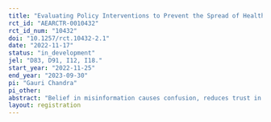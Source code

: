```yaml
---
title: "Evaluating Policy Interventions to Prevent the Spread of Health Misinformation on Social Media: Experimental evidence from the Global South"
rct_id: "AEARCTR-0010432"
rct_id_num: "10432"
doi: "10.1257/rct.10432-2.1"
date: "2022-11-17"
status: "in_development"
jel: "D83, D91, I12, I18."
start_year: "2022-11-25"
end_year: "2023-09-30"
pi: "Gauri Chandra"
pi_other:
abstract: "Belief in misinformation causes confusion, reduces trust in authorities and encourages risky behaviours that can cause significant harm to health, as exemplified by the COVID-19 pandemic. Social media platforms have taken several policy measures to address this challenge; working with independent fact-checking companies to label inaccurate content, promoting verified information through prompts of fact-checked articles, or tailoring the algorithm to demote false posts in the newsfeed. But how effective are these measures? I aim to address this issue with a focus on Facebook and its policies to combat health-related misinformation in the context of the Global South. My study has three key goals. First, using an online survey experiment I will evaluate the effectiveness of a specific label currently used by Facebook to debunk misinformation. Second, I aim to examine design tweaks informed by behavioural science to improve the effectiveness of the existing labels. Finally, I will examine if introducing a very low-cost and scalable digital media literacy intervention increase discernment between true and false, as well as increases the effectiveness of the label in debunking misinformation. I will collect data in two waves, spaced two weeks apart to measure if the effects endure over a period of time.  "
layout: registration
---
```


